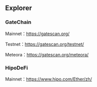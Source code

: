 ## Explorer

### GateChain 

Mainnet：https://gatescan.org/

Testnet：https://gatescan.org/testnet/

Meteora：https://gatescan.org/meteora/


### HipoDeFi

Mainnet：https://www.hipo.com/Ether/zh/




